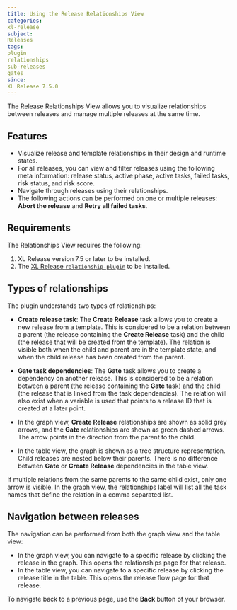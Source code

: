 ```yaml
---
title: Using the Release Relationships View
categories:
xl-release
subject:
Releases
tags:
plugin
relationships
sub-releases
gates
since:
XL Release 7.5.0
---
```


The Release Relationships View allows you to visualize relationships between releases and manage multiple releases at the same time.

## Features

* Visualize release and template relationships in their design and runtime states.
* For all releases, you can view and filter releases using the following meta information: release status, active phase, active tasks, failed tasks, risk status, and risk score.
* Navigate through releases using their relationships.
* The following actions can be performed on one or multiple releases: **Abort the release** and **Retry all failed tasks**.

## Requirements

The Relationships View requires the following:

1. XL Release version 7.5 or later to be installed.
1. The [XL Release `relationship-plugin`](https://dist.xebialabs.com/customer/xl-release/plugins/xlr-relationships-plugin/7.5.0/) to be installed.

## Types of relationships

The plugin understands two types of relationships:

* **Create release task**: The **Create Release** task allows you to create a new release from a template. This is considered to be a relation between a parent (the release containing the **Create Release** task) and the child (the release that will be created from the template). The relation is visible both when the child and parent are in the template state, and when the child release has been created from the parent.
* **Gate task dependencies**: The **Gate** task allows you to create a dependency on another release. This is considered to be a relation between a parent (the release containing the **Gate** task) and the child (the release that is linked from the task dependencies). The relation will also exist when a variable is used that points to a release ID that is created at a later point.

* In the graph view, **Create Release** relationships are shown as solid grey arrows, and the **Gate** relationships are shown as green dashed arrows. The arrow points in the direction from the parent to the child.
* In the table view, the graph is shown as a tree structure representation. Child releases are nested below their parents. There is no difference between **Gate** or **Create Release** dependencies in the table view.

If multiple relations from the same parents to the same child exist, only one arrow is visible. In the graph view, the relationships label will list all the task names that define the relation in a comma separated list.

## Navigation between releases

The navigation can be performed from both the graph view and the table view:

* In the graph view, you can navigate to a specific release by clicking the release in the graph. This opens the relationships page for that release.
* In the table view, you can navigate to a specific release by clicking the release title in the table. This opens the release flow page for that release.

To navigate back to a previous page, use the **Back** button of your browser.
